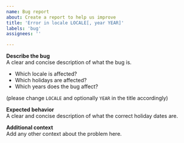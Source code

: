 ```yaml
---
name: Bug report
about: Create a report to help us improve
title: 'Error in locale LOCALE[, year YEAR]'
labels: 'bug'
assignees: ''

---
```


**Describe the bug**  
A clear and concise description of what the bug is.
* Which locale is affected?
* Which holidays are affected?
* Which years does the bug affect?

(please change `LOCALE` and optionally `YEAR` in the title accordingly)

**Expected behavior**  
A clear and concise description of what the correct holiday dates are.

**Additional context**  
Add any other context about the problem here.
